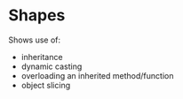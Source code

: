# Shapes
Shows use of:
- inheritance
- dynamic casting
- overloading an inherited method/function
- object slicing